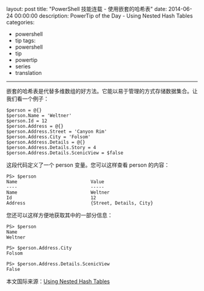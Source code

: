 ﻿layout: post
title: "PowerShell 技能连载 - 使用嵌套的哈希表"
date: 2014-06-24 00:00:00
description: PowerTip of the Day - Using Nested Hash Tables
categories:
- powershell
- tip
tags:
- powershell
- tip
- powertip
- series
- translation
---
嵌套的哈希表是代替多维数组的好方法。它能以易于管理的方式存储数据集合。让我们看一个例子：

    $person = @{}
    $person.Name = 'Weltner'
    $person.Id = 12
    $person.Address = @{}
    $person.Address.Street = 'Canyon Rim'
    $person.Address.City = 'Folsom'
    $person.Address.Details = @{}
    $person.Address.Details.Story = 4
    $person.Address.Details.ScenicView = $false

这段代码定义了一个 person 变量。您可以这样查看 person 的内容：

    PS> $person  
	Name                           Value  
	----                           -----  
	Name                           Weltner  
	Id                             12  
	Address                        {Street, Details, City}
    
您还可以这样方便地获取其中的一部分信息：

	PS> $person
	Name
	Weltner
	
	PS> $person.Address.City
	Folsom
	
	PS> $person.Address.Details.ScenicView
	False

<!--more-->
本文国际来源：[Using Nested Hash Tables](http://powershell.com/cs/blogs/tips/archive/2014/06/24/using-nested-hash-tables.aspx)
